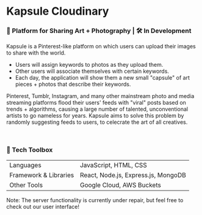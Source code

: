 # Kapsule Cloudinary

<h3> 🎨 Platform for Sharing Art + Photography | 🛠️ In Development </h3>

Kapsule is a Pinterest-like platform on which users can upload their images to share with the world.
* Users will assign keywords to photos as they upload them.
* Other users will associate themselves with certain keywords.
* Each day, the application will show them a new small "capsule" of art pieces + photos that describe their keywords.

Pinterest, Tumblr, Instagram, and many other mainstream photo and media streaming platforms flood their users' feeds with "viral" posts based on trends + algorithms, causing a large number of talented, unconventional artists to go nameless for years. Kapsule aims to solve this problem by randomly suggesting feeds to users, to celecrate the art of all creatives.

<br/>

<h3> 🧰 Tech Toolbox </h3>
<table>
    <tr>
        <td> Languages </td>
        <td> JavaScript, HTML, CSS </td>
    </tr>
    <tr>
        <td> Framework & Libraries </td>
        <td> React, Node.js, Express.js, MongoDB </td>
    </tr>
        <tr>
        <td> Other Tools </td>
        <td> Google Cloud, AWS Buckets </td>
    </tr>
</table>

Note: The server functionality is currently under repair, but feel free to check out our user interface!
